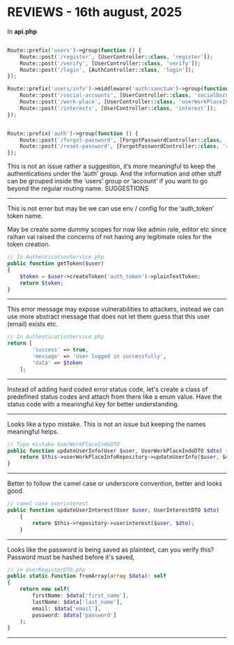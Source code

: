 # REVIEWS - 16th august, 2025

In **api.php**

```php

Route::prefix('users')->group(function () {
    Route::post('/register', [UserController::class, 'register']);
    Route::post('/verify', [UserController::class, 'verify']);
    Route::post('/login', [AuthController::class, 'login']);
});

Route::prefix('users/info')->middleware('auth:sanctum')->group(function () {
    Route::post('/social-accounts', [UserController::class, 'socialDocuments']);
    Route::post('/work-place', [UserController::class, 'userWorkPlaceInfo']);
    Route::post('/interests', [UserController::class, 'interest']);
});


Route::prefix('auth')->group(function () {
    Route::post('/forgot-password', [ForgotPasswordController::class, 'sendResetLink']);
    Route::post('/reset-password', [ForgotPasswordController::class, 'resetPassword']);
});

```

This is not an issue rather a suggestion, it’s more meaningful to keep the authentications under the ‘auth’ group. And the information and other stuff can be grouped inside the ‘users’ group or ‘account’ if you want to go beyond the regular routing name. SUGGESTIONS

-------------------

This is not error but may be we can use env / config for the ‘auth_token’ token name.

May be create some dummy scopes for now like admin role, editor etc since raihan vai raised the concerns of not having any legitimate roles for the token creation.

```php
// In AuthenticationService.php
public function getToken($user)
{
    $token = $user->createToken('auth_token')->plainTextToken;
    return $token;
}
```

------------

This error message may expose vulnerabilities to attackers, instead we can use more abstract message that does not let them guess that this user (email) exists etc.

```php
// In AuthenticationService.php
return [
        'success' => true,
        'message' => 'User logged in successfully',
        'data' => $token
    ];
```
----------

Instead of adding hard coded error status code, let's create a class of predefined status codes and attach from there like a enum value. Have the status code with a meaningful key for better understanding.

-----------------

Looks like a typo mistake. This is not an issue but keeping the names meaningful helps.

```php
// Typo mistake UserWorkPlaceIndoDTO
public function updateUserInfo(User $user, UserWorkPlaceIndoDTO $dto) {
    return $this->userWorkPlaceInfoRepository->updateUserInfo($user, $dto);
}
```
----------------------

Better to follow the camel case or underscore convention, better and looks good.

```php
// camel case userinterest
public function updateUserInterest(User $user, UserInterestDTO $dto)
    {
        return $this->repository->userinterest($user, $dto);
    }
```
-------------------

Looks like the password is being saved as plaintext, can you verify this? Password must be hashed before it's saved, 

```php
// in UserRegisterDTO.php
public static function fromArray(array $data): self
{
    return new self(
        firstName: $data['first_name'],
        lastName: $data['last_name'],
        email: $data['email'],
        password: $data['password']
    );
}

```

---------------------------

